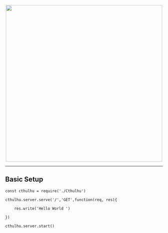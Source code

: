 <p align='center'>
<img src='https://devreece.tech/img/cthulhuText.svg' width='500'>
</p>

---

## Basic Setup
```node
const cthulhu = require('./Cthulhu')

cthulhu.server.serve('/','GET',function(req, res){

    res.write('Hello World ')

})

cthulhu.server.start()

```
